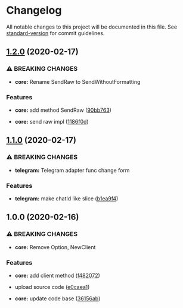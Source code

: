 # Changelog

All notable changes to this project will be documented in this file. See [standard-version](https://github.com/conventional-changelog/standard-version) for commit guidelines.

## [1.2.0](https://github.com/farwydi/gotify/compare/v1.1.0...v1.2.0) (2020-02-17)


### ⚠ BREAKING CHANGES

* **core:** Rename SendRaw to SendWithoutFormatting

### Features

* **core:** add method SendRaw ([90bb763](https://github.com/farwydi/gotify/commit/90bb763b9fcf86e0078b176d54e01fc7e5a1a076))


* **core:** send raw impl ([1186f0d](https://github.com/farwydi/gotify/commit/1186f0d72ef38427e6682f388925d112dd759bf3))

## [1.1.0](https://github.com/farwydi/gotify/compare/v1.0.0...v1.1.0) (2020-02-17)


### ⚠ BREAKING CHANGES

* **telegram:** Telegram adapter func change form

### Features

* **telegram:** make chatId like slice ([b1ea9f4](https://github.com/farwydi/gotify/commit/b1ea9f4886f450efb270872bf51cc8d9a1a52b70))

## 1.0.0 (2020-02-16)


### ⚠ BREAKING CHANGES

* **core:** Remove Option, NewClient

### Features

* **core:** add client method ([f482072](https://github.com/farwydi/gotify/commit/f482072abf50a84514e6d02c5d0499d6aef7c3d3))
* upload source code ([e0caea1](https://github.com/farwydi/gotify/commit/e0caea13d55e5765cd5fd86947f44fb5262c9311))


* **core:** update code base ([36156ab](https://github.com/farwydi/gotify/commit/36156ab9d68ea2fe5c02b2cf9680843371875561))
